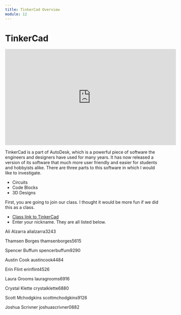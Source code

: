 ```yaml
---
title: TinkerCad Overview
module: 12
---
```


# TinkerCad

<iframe width="560" height="315" src="https://umontana.zoom.us/rec/play/vcclfumgr2g3S4KWtQSDAPV6W9S6f_isgSlL86YNxBqwBXcBMQKhNbAWMLBff6eGiEYsm5anJ0NnYBId?continueMode=true" frameborder="0" allow="accelerometer; autoplay; encrypted-media; gyroscope; picture-in-picture" allowfullscreen></iframe>

TinkerCad is a part of AutoDesk, which is a powerful piece of software the engineers and designers have used for many years.  It has now released a version of its software that much more user friendly and easier for students and hobbyists alike.  There are three parts to this software in which I would like to investigate. 

* Circuits
* Code Blocks 
* 3D Designs

First, you are going to join our class. I thought it would be more fun if we did this as a class.  

* [Class link to TinkerCad](https://www.tinkercad.com/joinclass/QWDJAGTAEBDR)
* Enter your nickname.  They are all listed below.


Ali Alzarra
alialzarra3243

Thamsen Borges
thamsenborges5615

Spencer Buffum
spencerbuffum9290

Austin Cook
austincook4484

Erin Flint
erinflint4526

Laura Grooms
lauragrooms6916

Crystal Klette
crystalklette6880

Scott Mchodgkins
scottmchodgkins9126

Joshua Scrivner
joshuascrivner0882

